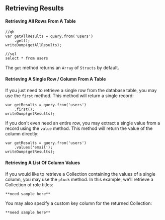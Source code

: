 ## Retrieving Results

#### Retrieving All Rows From A Table
```
//qb
var getAllResults = query.from('users')
    .get();
writeDump(getAllResults);

//sql
select * from users
```

The `get` method returns an `Array` of `Structs` by default.

#### Retrieving A Single Row / Column From A Table

If you just need to retrieve a single row from the database table, you may use the `first` method. This method will return a single record:

```
var getResults = query.from('users')
    .first();
writeDump(getResults);
```

If you don't even need an entire row, you may extract a single value from a record using the `value` method. This method will return the value of the column directly:

```
var getResults = query.from('users')
    .values('email');
writeDump(getResults);
```


#### Retrieving A List Of Column Values

If you would like to retrieve a Collection containing the values of a single column, you may use the `pluck` method. In this example, we'll retrieve a Collection of role titles:

```
**need sample here**
```

You may also specify a custom key column for the returned Collection:

```
**need sample here**
```



